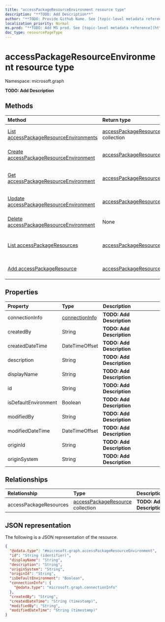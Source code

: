 ```yaml
---
title: "accessPackageResourceEnvironment resource type"
description: "**TODO: Add Description**"
author: "**TODO: Provide Github Name. See [topic-level metadata reference](https://msgo.azurewebsites.net/add/document/guidelines/metadata.html#topic-level-metadata)**"
localization_priority: Normal
ms.prod: "**TODO: Add MS prod. See [topic-level metadata reference](https://msgo.azurewebsites.net/add/document/guidelines/metadata.html#topic-level-metadata)**"
doc_type: resourcePageType
---
```


# accessPackageResourceEnvironment resource type

Namespace: microsoft.graph

**TODO: Add Description**

## Methods
|Method|Return type|Description|
|:---|:---|:---|
|[List accessPackageResourceEnvironments](../api/accesspackageresourceenvironment-list.md)|[accessPackageResourceEnvironment](../resources/accesspackageresourceenvironment.md) collection|Get a list of the [accessPackageResourceEnvironment](../resources/accesspackageresourceenvironment.md) objects and their properties.|
|[Create accessPackageResourceEnvironment](../api/accesspackageresourceenvironment-create.md)|[accessPackageResourceEnvironment](../resources/accesspackageresourceenvironment.md)|Create a new [accessPackageResourceEnvironment](../resources/accesspackageresourceenvironment.md) object.|
|[Get accessPackageResourceEnvironment](../api/accesspackageresourceenvironment-get.md)|[accessPackageResourceEnvironment](../resources/accesspackageresourceenvironment.md)|Read the properties and relationships of an [accessPackageResourceEnvironment](../resources/accesspackageresourceenvironment.md) object.|
|[Update accessPackageResourceEnvironment](../api/accesspackageresourceenvironment-update.md)|[accessPackageResourceEnvironment](../resources/accesspackageresourceenvironment.md)|Update the properties of an [accessPackageResourceEnvironment](../resources/accesspackageresourceenvironment.md) object.|
|[Delete accessPackageResourceEnvironment](../api/accesspackageresourceenvironment-delete.md)|None|Deletes an [accessPackageResourceEnvironment](../resources/accesspackageresourceenvironment.md) object.|
|[List accessPackageResources](../api/accesspackageresourceenvironment-list-accesspackageresources.md)|[accessPackageResource](../resources/accesspackageresource.md) collection|Get the accessPackageResource resources from the accessPackageResources navigation property.|
|[Add accessPackageResource](../api/accesspackageresourceenvironment-post-accesspackageresources.md)|[accessPackageResource](../resources/accesspackageresource.md)|Add accessPackageResources by posting to the accessPackageResources collection.|

## Properties
|Property|Type|Description|
|:---|:---|:---|
|connectionInfo|[connectionInfo](../resources/connectioninfo.md)|**TODO: Add Description**|
|createdBy|String|**TODO: Add Description**|
|createdDateTime|DateTimeOffset|**TODO: Add Description**|
|description|String|**TODO: Add Description**|
|displayName|String|**TODO: Add Description**|
|id|String|**TODO: Add Description**|
|isDefaultEnvironment|Boolean|**TODO: Add Description**|
|modifiedBy|String|**TODO: Add Description**|
|modifiedDateTime|DateTimeOffset|**TODO: Add Description**|
|originId|String|**TODO: Add Description**|
|originSystem|String|**TODO: Add Description**|

## Relationships
|Relationship|Type|Description|
|:---|:---|:---|
|accessPackageResources|[accessPackageResource](../resources/accesspackageresource.md) collection|**TODO: Add Description**|

## JSON representation
The following is a JSON representation of the resource.
<!-- {
  "blockType": "resource",
  "keyProperty": "id",
  "@odata.type": "microsoft.graph.accessPackageResourceEnvironment",
  "baseType": "",
  "openType": false
}
-->
``` json
{
  "@odata.type": "#microsoft.graph.accessPackageResourceEnvironment",
  "id": "String (identifier)",
  "displayName": "String",
  "description": "String",
  "originSystem": "String",
  "originId": "String",
  "isDefaultEnvironment": "Boolean",
  "connectionInfo": {
    "@odata.type": "microsoft.graph.connectionInfo"
  },
  "createdBy": "String",
  "createdDateTime": "String (timestamp)",
  "modifiedBy": "String",
  "modifiedDateTime": "String (timestamp)"
}
```

